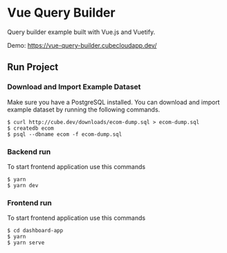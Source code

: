 # Vue Query Builder

Query builder example built with Vue.js and Vuetify.

Demo: https://vue-query-builder.cubecloudapp.dev/

## Run Project

### Download and Import Example Dataset

Make sure you have a PostgreSQL installed. You can download and import example dataset by running the following commands.

```
$ curl http://cube.dev/downloads/ecom-dump.sql > ecom-dump.sql
$ createdb ecom
$ psql --dbname ecom -f ecom-dump.sql
```

### Backend run
To start frontend application use this commands
```
$ yarn
$ yarn dev
```

### Frontend run
To start frontend application use this commands
```
$ cd dashboard-app
$ yarn
$ yarn serve
```

